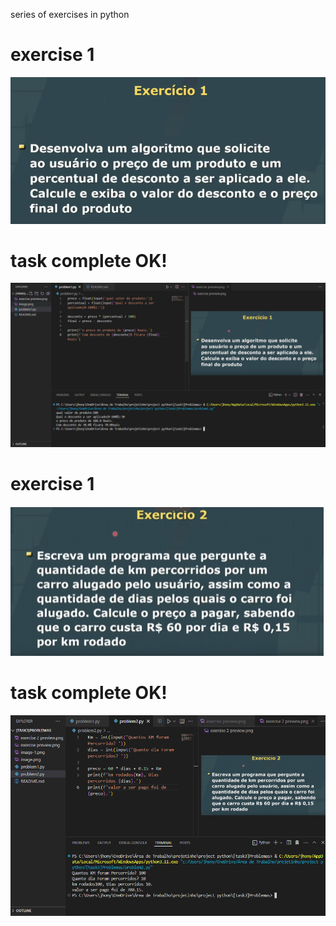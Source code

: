 series of exercises in python

# exercise 1
![alt text](image.png)
# task complete OK!
![alt text](image-1.png)
# exercise 1
![alt text](image-3.png)
# task complete OK!
![alt text](image-2.png)